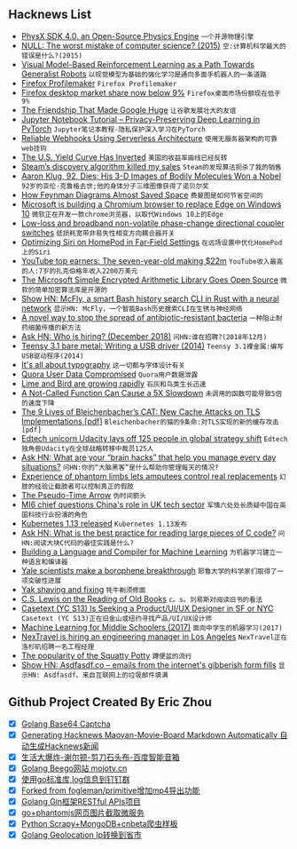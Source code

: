 ## Hacknews List


- [PhysX SDK 4.0, an Open-Source Physics Engine](https://news.developer.nvidia.com/announcing-physx-sdk-4-0-an-open-source-physics-engine/)  `一个开源物理引擎`
- [NULL: The worst mistake of computer science? (2015)](https://www.lucidchart.com/techblog/2015/08/31/the-worst-mistake-of-computer-science/)  `空:计算机科学最大的错误是什么?(2015)`
- [Visual Model-Based Reinforcement Learning as a Path Towards Generalist Robots](https://bair.berkeley.edu/blog/2018/11/30/visual-rl/)  `以视觉模型为基础的强化学习是通向多面手机器人的一条道路`
- [Firefox Profilemaker](https://ffprofile.com/)  `Firefox Profilemaker`
- [Firefox desktop market share now below 9%](https://netmarketshare.com/browser-market-share.aspx?options=%7B%22filter%22%3A%7B%22%24and%22%3A%5B%7B%22deviceType%22%3A%7B%22%24in%22%3A%5B%22Desktop%2Flaptop%22%5D%7D%7D%5D%7D%2C%22dateLabel%22%3A%22Trend%22%2C%22attributes%22%3A%22share%22%2C%22group%22%3A%22browser%22%2C%22sort%22%3A%7B%22share%22%3A-1%7D%2C%22id%22%3A%22browsersDesktop%22%2C%22dateInterval%22%3A%22Monthly%22%2C%22dateStart%22%3A%222017-12%22%2C%22dateEnd%22%3A%222018-11%22%2C%22segments%22%3A%22-1000%22%7D)  `Firefox桌面市场份额现在低于9%`
- [The Friendship That Made Google Huge](https://www.newyorker.com/magazine/2018/12/10/the-friendship-that-made-google-huge)  `让谷歌发展壮大的友谊`
- [Jupyter Notebook Tutorial – Privacy-Preserving Deep Learning in PyTorch](https://github.com/OpenMined/PySyft/tree/master/examples/tutorials)  `Jupyter笔记本教程-隐私保护深入学习在PyTorch`
- [Reliable Webhooks Using Serverless Architecture](https://medium.com/square-corner-blog/reliable-webhooks-using-serverless-architecture-e009a2096732)  `使用无服务器架构的可靠web挂钩`
- [The U.S. Yield Curve Has Inverted](https://www.bloomberg.com/opinion/articles/2018-12-03/u-s-yield-curve-just-inverted-that-s-huge)  `美国的收益率曲线已经反转`
- [Steam’s discovery algorithm killed my sales](http://greyaliengames.com/blog/steams-discovery-algorithm-killed-my-sales/)  `Steam的发现算法扼杀了我的销售`
- [Aaron Klug, 92, Dies; His 3-D Images of Bodily Molecules Won a Nobel](https://www.nytimes.com/2018/11/30/obituaries/aaron-klug-dead.html)  `92岁的亚伦·克鲁格去世;他的身体分子三维图像获得了诺贝尔奖`
- [How Feynman Diagrams Almost Saved Space](https://www.quantamagazine.org/why-feynman-diagrams-are-so-important-20160705/)  `费曼图是如何节省空间的`
- [Microsoft is building a Chromium browser to replace Edge on Windows 10](https://www.windowscentral.com/microsoft-building-chromium-powered-web-browser-windows-10)  `微软正在开发一款chrome浏览器，以取代Windows 10上的Edge`
- [Low-loss and broadband non-volatile phase-change directional coupler switches](https://arxiv.org/abs/1811.08490)  `低损耗宽带非易失性相变方向耦合器开关`
- [Optimizing Siri on HomePod in Far‑Field Settings](https://machinelearning.apple.com/2018/12/03/optimizing-siri-on-homepod-in-far-field-settings.html)  `在远场设置中优化HomePod上的Siri`
- [YouTube top earners: The seven-year-old making $22m](https://www.bbc.com/news/business-46427910)  `YouTube收入最高的人:7岁的扎克伯格年收入2200万美元`
- [The Microsoft Simple Encrypted Arithmetic Library Goes Open Source](https://www.microsoft.com/en-us/research/blog/the-microsoft-simple-encrypted-arithmetic-library-goes-open-source/)  `微软的简单加密算法库是开源的`
- [Show HN: McFly, a smart Bash history search CLI in Rust with a neural network](https://github.com/cantino/mcfly)  `显示HN: McFly，一个智能Bash历史搜索CLI在生锈与神经网络`
- [A novel way to stop the spread of antibiotic-resistant bacteria](https://www.economist.com/science-and-technology/2018/12/01/a-novel-way-to-stop-the-spread-of-antibiotic-resistant-bacteria)  `一种阻止耐药细菌传播的新方法`
- [Ask HN: Who is hiring? (December 2018)](item?id=18589702)  `问HN:谁在招聘?(2018年12月)`
- [Teensy 3.1 bare metal: Writing a USB driver (2014)](http://kevincuzner.com/2014/12/12/teensy-3-1-bare-metal-writing-a-usb-driver/)  `Teensy 3.1裸金属:编写USB驱动程序(2014)`
- [It&#39;s all about typography](item?id=18588069)  `这一切都与字体设计有关`
- [Quora User Data Compromised](https://blog.quora.com/Quora-Security-Update?share=1)  `Quora用户数据泄露`
- [Lime and Bird are growing rapidly](https://www.futureengine.org/articles/scooters-are-worth-10b)  `石灰和鸟类生长迅速`
- [A Not-Called Function Can Cause a 5X Slowdown](https://randomascii.wordpress.com/2018/12/03/a-not-called-function-can-cause-a-5x-slowdown/)  `未调用的函数可能导致5倍的速度下降`
- [The 9 Lives of Bleichenbacher’s CAT: New Cache Attacks on TLS Implementations [pdf]](https://eprint.iacr.org/2018/1173.pdf)  `Bleichenbacher的猫的9条命:对TLS实现的新的缓存攻击[pdf]`
- [Edtech unicorn Udacity lays off 125 people in global strategy shift](https://techcrunch.com/2018/11/29/edtech-unicorn-udacity-lays-off-125-people-in-global-strategy-shift/)  `Edtech独角兽Udacity在全球战略转移中裁员125人`
- [Ask HN: What are your “brain hacks” that help you manage every day situations?](item?id=18588727)  `问HN:你的“大脑黑客”是什么帮助你管理每天的情况?`
- [Experience of phantom limbs lets amputees control real replacements](https://www.economist.com/science-and-technology/2018/12/01/experience-of-phantom-limbs-lets-amputees-control-real-replacements)  `幻肢的经验让截肢者可以控制真正的假肢`
- [The Pseudo-Time Arrow](https://qualiacomputing.com/2018/11/28/the-pseudo-time-arrow-explaining-phenomenal-time-with-implicit-causal-structures-in-networks-of-local-binding/)  `伪时间箭头`
- [MI6 chief questions China&#39;s role in UK tech sector](https://www.bbc.com/news/uk-46431810)  `军情六处处长质疑中国在英国科技行业扮演的角色`
- [Kubernetes 1.13 released](https://kubernetes.io/blog/2018/12/03/kubernetes-1-13-release-announcement/)  `Kubernetes 1.13发布`
- [Ask HN: What is the best practice for reading large pieces of C code?](item?id=18597757)  `问HN:阅读大块C代码的最佳实践是什么?`
- [Building a Language and Compiler for Machine Learning](https://julialang.org/blog/2018/12/ml-language-compiler)  `为机器学习建立一种语言和编译器`
- [Yale scientists make a borophene breakthrough](https://news.yale.edu/2018/12/03/yale-scientists-make-borophene-breakthrough)  `耶鲁大学的科学家们取得了一项突破性进展`
- [Yak shaving and fixing](https://sophiebits.com/2018/12/03/yak-shaving-fixing.html)  `牦牛剃须修面`
- [C.S. Lewis on the Reading of Old Books](https://reasonabletheology.org/cs-lewis-on-reading-old-books/)  `c。s。刘易斯对阅读旧书的看法`
- [Casetext (YC S13) Is Seeking a Product/UI/UX Designer in SF or NYC](https://jobs.lever.co/casetext/2b724e38-61e4-41e9-8e0b-2620673647f0)  `Casetext (YC S13)正在旧金山或纽约寻找产品/UI/UX设计师`
- [Machine Learning for Middle Schoolers (2017)](https://blog.stephenwolfram.com/2017/05/machine-learning-for-middle-schoolers/)  `面向中学生的机器学习(2017)`
- [NexTravel is hiring an engineering manager in Los Angeles](https://jobs.lever.co/nextravel/ab56a214-7991-4289-958b-08ba353d406f)  `NexTravel正在洛杉矶招聘一名工程经理`
- [The popularity of the Squatty Potty](https://www.theguardian.com/news/2018/nov/30/bowel-movement-change-the-way-you-poo-squatty-potty-toilet)  `蹲便盆的流行`
- [Show HN: Asdfasdf.co – emails from the internet&#39;s gibberish form fills](https://medium.com/p/52aad86af33a)  `显示HN: Asdfasdf。来自互联网上的垃圾邮件填满`

## Github Project Created By Eric Zhou

- [x] [Golang Base64 Captcha](https://github.com/mojocn/base64Captcha)
- [x] [Generating Hacknews Maoyan-Movie-Board Markdown Automatically 自动生成Hacknews新闻](https://github.com/dejavuzhou/md-genie)
- [x] [生活大爆炸-谢尔顿-剪刀石头布-百度智能音箱](https://github.com/mojocn/dueros-bang-game)
- [x] [Golang Beego网站 mojotv.cn](https://github.com/mojocn/www.mojotv.cn)
- [x] [使用go标准库,log信息到钉钉群](https://github.com/mojocn/dooger)
- [x] [Forked from fogleman/primitive增加mp4导出功能](https://github.com/mojocn/primitive)
- [x] [Golang Gin框架RESTful APIs项目](https://github.com/JJJJJJJerk/ezier-golang-web-api-framework)
- [x] [go+phantomjs网页图片截取微服务](https://github.com/mojocn/screen_shot)
- [x] [Python Scrapy+MongoDB+cnbeta爬虫样板](https://github.com/mojocn/scrapy_mongodb_boilerplate_cnbeta)
- [x] [Golang Geolocation Ip转换到省市](https://github.com/mojocn/ip2location)